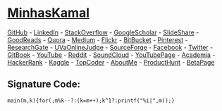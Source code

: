 # [MinhasKamal](http://minhaskamal.github.io)


<a href="https://github.com/MinhasKamal">GitHub</a> -
<a href="https://bd.linkedin.com/in/minhaskamal">LinkedIn</a> -
<a href="http://stackoverflow.com/users/4684058/minhas-kamal">StackOverflow</a> -
<a href="https://scholar.google.com/citations?user=SZxTaQgAAAAJ">GoogleScholar</a> -
<a href="http://www.slideshare.net/100005232690054">SlideShare</a> -
<a href="https://www.goodreads.com/review/list/40474037-minhas-kamal?shelf=read">GoodReads</a> -
<a href="https://www.quora.com/profile/Minhas-Kamal">Quora</a> -
<a href="https://medium.com/@minhaskamal">Medium</a> -
<a href="https://www.flickr.com/photos/minhaskamal/">Flickr</a> -
<a href="https://bitbucket.org/MinhasKamal">BitBucket</a> -
<a href="https://www.pinterest.com/minhaskamal024">Pinterest</a> -
<a href="https://www.researchgate.net/profile/Minhas_Kamal">ResearchGate</a> -
<a href="http://uhunt.felix-halim.net/id/894529">UVaOnlineJudge</a> -
<a href="https://sourceforge.net/u/minhaskamal/profile">SourceForge</a> -
<a href="https://www.facebook.com/minhas.kamal.024">Facebook</a> -
<a href="https://twitter.com/minhaskamal024">Twitter</a> -
<a href="https://www.gitbook.com/@minhaskamal">GitBook</a> -
<a href="https://www.youtube.com/c/thinkstupidedu">YouTube</a> -
<a href="https://www.reddit.com/user/TheDeepThinker_/">Reddit</a> -
<a href="https://soundcloud.com/minhas-kamal-1">SoundCloud</a> -
<a href="https://www.youtube.com/channel/UCT5uycd47njPngNATowPtCw/channels?view=56&shelf_id=0">YouTubePage</a> -
<a href="http://univdhaka.academia.edu/MinhasKamal">Academia</a> -
<a href="https://www.hackerrank.com/minhaskamal">HackerRank</a> -
<a href="https://www.kaggle.com/minhaskamal">Kaggle</a> -
<a href="https://www.topcoder.com/members/MinhasKamal/">TopCoder</a> -
<a href="https://about.me/minhaskamal">AboutMe</a> -
<a href="https://www.producthunt.com/@minhaskamal024">ProductHunt</a> -
<a href="https://betapage.co/user/minhaskamal">BetaPage</a>

## Signature Code:
`main(m,k){for(;m%k--?:(k=m++);k^1?:printf("%i|",m));}`
